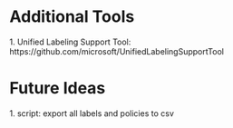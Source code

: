 <h1>Additional Tools</h1>
1. Unified Labeling Support Tool: https://github.com/microsoft/UnifiedLabelingSupportTool

<h1>Future Ideas</h1>
1. script: export all labels and policies to csv
